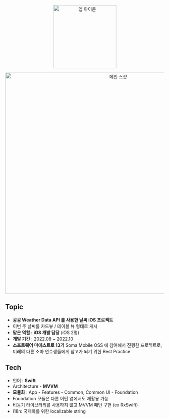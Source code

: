 <p align="center"><img width="200" alt="앱 아이콘" src="https://user-images.githubusercontent.com/61315014/208849118-1e2c0869-2266-45ca-8a1c-3916dc6598cf.png"></p>

<p align="center"><img width="700" alt="메인 스샷" src="https://user-images.githubusercontent.com/61315014/208849774-8efd220d-8704-4d65-ad0d-48a8c235ee2a.png"></p>

## Topic
  
- **공공 Weather Data API 를 사용한 날씨 iOS 프로젝트**
- 이번 주 날씨를 카드뷰 / 테이블 뷰 형태로 게시
- **맡은 역할 : iOS 개발 담당** (iOS 2명)
- **개발 기간** : 2022.08 ~ 2022.10
- **소프트웨어 마에스트로 13기** Soma Mobile OSS 에 참여해서 진행한 프로젝트로, 미래의 다른 소마 연수생들에게 참고가 되기 위한 Best Practice


## Tech

- 언어 : **Swift**
- Architecture - **MVVM**
- **모듈화** : App - Features - Common, Common UI - Foundation
- Foundation 모듈은 다른 어떤 앱에서도 재활용 가능
- 비동기 라이브러리를 사용하지 않고 MVVM 패턴 구현 (ex RxSwift)
- i18n: 국제화를 위한 localizable string
